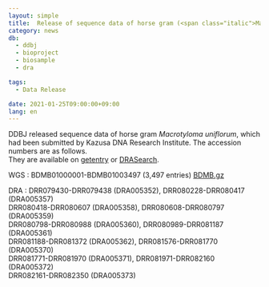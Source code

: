 ```yaml
---
layout: simple
title:  Release of sequence data of horse gram (<span class="italic">Macrotyloma uniflorum</span>)
category: news
db:
  - ddbj
  - bioproject
  - biosample
  - dra

tags:
  - Data Release

date: 2021-01-25T09:00:00+09:00
lang: en
---
```



DDBJ released sequence data of horse gram *Macrotyloma uniflorum*, which had been submitted by Kazusa DNA Research Institute. The accession numbers are as follows.    
They are available on [getentry](http://getentry.ddbj.nig.ac.jp/top-e.html) or [DRASearch](http://ddbj.nig.ac.jp/DRASearch/). 

WGS
: BDMB01000001-BDMB01003497 (3,497 entries) [BDMB.gz](ftp://ftp.ddbj.nig.ac.jp/ddbj_database/wgs/BD/BDMB.gz)

DRA
: DRR079430-DRR079438 (DRA005352), DRR080228-DRR080417 (DRA005357)<br>DRR080418-DRR080607 (DRA005358), DRR080608-DRR080797 (DRA005359)<br>DRR080798-DRR080988 (DRA005360), DRR080989-DRR081187 (DRA005361)<br>DRR081188-DRR081372 (DRA005362), DRR081576-DRR081770 (DRA005370)<br>DRR081771-DRR081970 (DRA005371), DRR081971-DRR082160 (DRA005372)<br>DRR082161-DRR082350 (DRA005373)
	